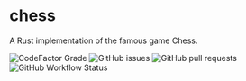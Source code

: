 # chess
A Rust implementation of the famous game Chess.

![CodeFactor Grade](https://img.shields.io/codefactor/grade/github/brynblack/chess)
![GitHub issues](https://img.shields.io/github/issues/brynblack/chess)
![GitHub pull requests](https://img.shields.io/github/issues-pr/brynblack/chess)
![GitHub Workflow Status](https://img.shields.io/github/workflow/status/brynblack/chess/Cargo%20Build%20&%20Test)

